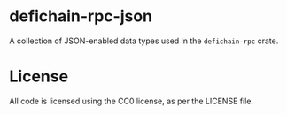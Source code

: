 # defichain-rpc-json

A collection of JSON-enabled data types used in the `defichain-rpc` crate.

# License

All code is licensed using the CC0 license, as per the LICENSE file.

